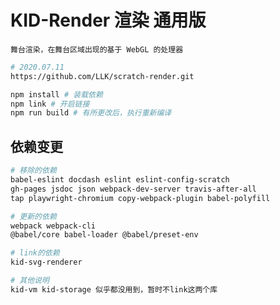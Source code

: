# KID-Render 渲染 通用版

`舞台渲染，在舞台区域出现的基于 WebGL 的处理器`

```bash
# 2020.07.11
https://github.com/LLK/scratch-render.git

npm install # 装载依赖
npm link # 开启链接
npm run build # 有所更改后，执行重新编译
```

## 依赖变更

```bash
# 移除的依赖
babel-eslint docdash eslint eslint-config-scratch
gh-pages jsdoc json webpack-dev-server travis-after-all
tap playwright-chromium copy-webpack-plugin babel-polyfill

# 更新的依赖
webpack webpack-cli
@babel/core babel-loader @babel/preset-env

# link的依赖
kid-svg-renderer

# 其他说明
kid-vm kid-storage 似乎都没用到，暂时不link这两个库
```
